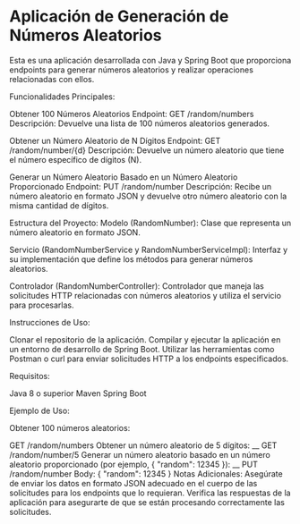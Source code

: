 # Aplicación de Generación de Números Aleatorios

Esta es una aplicación desarrollada con Java y Spring Boot que proporciona endpoints para generar números aleatorios y realizar operaciones relacionadas con ellos.

Funcionalidades Principales:

Obtener 100 Números Aleatorios
Endpoint: GET /random/numbers
Descripción: Devuelve una lista de 100 números aleatorios generados.

Obtener un Número Aleatorio de N Dígitos
Endpoint: GET /random/number/{d}
Descripción: Devuelve un número aleatorio que tiene el número específico de dígitos (N).

Generar un Número Aleatorio Basado en un Número Aleatorio Proporcionado
Endpoint: PUT /random/number
Descripción: Recibe un número aleatorio en formato JSON y devuelve otro número aleatorio con la misma cantidad de dígitos.

Estructura del Proyecto:
Modelo (RandomNumber):
Clase que representa un número aleatorio en formato JSON.

Servicio (RandomNumberService y RandomNumberServiceImpl):
Interfaz y su implementación que define los métodos para generar números aleatorios.

Controlador (RandomNumberController):
Controlador que maneja las solicitudes HTTP relacionadas con números aleatorios y utiliza el servicio para procesarlas.

Instrucciones de Uso:

Clonar el repositorio de la aplicación.
Compilar y ejecutar la aplicación en un entorno de desarrollo de Spring Boot.
Utilizar las herramientas como Postman o curl para enviar solicitudes HTTP a los endpoints especificados.

Requisitos:

Java 8 o superior
Maven
Spring Boot

Ejemplo de Uso:

Obtener 100 números aleatorios:

GET /random/numbers
Obtener un número aleatorio de 5 dígitos:
__
GET /random/number/5
Generar un número aleatorio basado en un número aleatorio proporcionado (por ejemplo, { "random": 12345 }):
__
PUT /random/number
Body: { "random": 12345 }
Notas Adicionales:
Asegúrate de enviar los datos en formato JSON adecuado en el cuerpo de las solicitudes para los endpoints que lo requieran.
Verifica las respuestas de la aplicación para asegurarte de que se están procesando correctamente las solicitudes.
